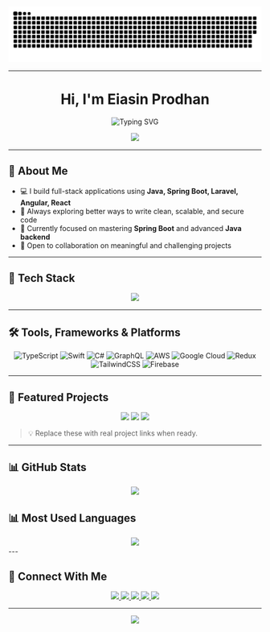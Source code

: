 <!-- 🐍 GitHub Snake Animation -->
<picture>
  <source media="(prefers-color-scheme: dark)" srcset="https://raw.githubusercontent.com/eiasinprodhan/eiasinprodhan/a6be4a8ed5c0973dce463d2df13c9dd841f0e35e/github-contribution-grid-snake-dark.svg" />
  <source media="(prefers-color-scheme: light)" srcset="https://raw.githubusercontent.com/eiasinprodhan/eiasinprodhan/a6be4a8ed5c0973dce463d2df13c9dd841f0e35e/github-contribution-grid-snake-dark.svg" />
  <img alt="github-snake" src="https://raw.githubusercontent.com/eiasinprodhan/eiasinprodhan/a6be4a8ed5c0973dce463d2df13c9dd841f0e35e/github-contribution-grid-snake-dark.svg" />
</picture>

---

<h1 align="center">Hi, I'm Eiasin Prodhan</h1>

<p align="center">
  <img src="https://readme-typing-svg.herokuapp.com?font=Fira+Code&size=24&pause=1000&color=36454F&center=true&vCenter=true&width=600&lines=Full+Stack+Developer;Java+%7C+Spring+Boot+%7C+Laravel+Lover;Clean+Code+%7C+Scalable+Apps+Enthusiast" alt="Typing SVG" />
</p>

<p align="center">
  <img src="https://komarev.com/ghpvc/?username=eiasinprodhan&label=Profile%20views&color=0e75b6&style=flat" />
</p>

---

## 🧠 About Me

- 💻 I build full-stack applications using **Java, Spring Boot, Laravel, Angular, React**
- 🚀 Always exploring better ways to write clean, scalable, and secure code
- 🌱 Currently focused on mastering **Spring Boot** and advanced **Java backend**
- 🤝 Open to collaboration on meaningful and challenging projects

---

## 🧰 Tech Stack

<p align="center">
  <img src="https://skillicons.dev/icons?i=html,css,bootstrap,js,react,angular,java,spring,php,laravel,nodejs,mysql,postgres,mongodb" />
</p>

---

## 🛠️ Tools, Frameworks & Platforms

<div align="center">

![TypeScript](https://img.shields.io/badge/typescript-%23007ACC.svg?style=for-the-badge&logo=typescript&logoColor=white)
![Swift](https://img.shields.io/badge/swift-F54A2A?style=for-the-badge&logo=swift&logoColor=white)
![C#](https://img.shields.io/badge/c%23-%23239120.svg?style=for-the-badge&logo=csharp&logoColor=white)
![GraphQL](https://img.shields.io/badge/-GraphQL-E10098?style=for-the-badge&logo=graphql&logoColor=white)
![AWS](https://img.shields.io/badge/AWS-%23FF9900.svg?style=for-the-badge&logo=amazon-aws&logoColor=white)
![Google Cloud](https://img.shields.io/badge/GoogleCloud-%234285F4.svg?style=for-the-badge&logo=google-cloud&logoColor=white)
![Redux](https://img.shields.io/badge/redux-%23593d88.svg?style=for-the-badge&logo=redux&logoColor=white)
![TailwindCSS](https://img.shields.io/badge/tailwindcss-%2338B2AC.svg?style=for-the-badge&logo=tailwind-css&logoColor=white)
![Firebase](https://img.shields.io/badge/Firebase-039BE5?style=for-the-badge&logo=Firebase&logoColor=white)

</div>

---

## 🎠 Featured Projects

<p align="center">
  <a href="https://github.com/eiasinprodhan/project-1"><img src="https://img.shields.io/badge/Project%201-Demo-green?style=for-the-badge&logo=github" /></a>
  <a href="https://github.com/eiasinprodhan/project-2"><img src="https://img.shields.io/badge/Project%202-Demo-blue?style=for-the-badge&logo=github" /></a>
  <a href="https://github.com/eiasinprodhan/project-3"><img src="https://img.shields.io/badge/Project%203-Demo-purple?style=for-the-badge&logo=github" /></a>
</p>

> 💡 Replace these with real project links when ready.

---

## 📊 GitHub Stats

<div align="center">
<img src="https://github-readme-stats.vercel.app/api?username=eiasinprodhan&show_icons=true&theme=tokyonight&hide_border=false" height="170" />
</div>

## 📊 Most Used Languages
<div align="center">
<img src="https://github-readme-stats.vercel.app/api/top-langs?username=eiasinprodhan&layout=compact&langs_count=6&theme=tokyonight&hide_border=false" height="170" />
</div>
---

## 🔗 Connect With Me

<p align="center">
  <a href="https://facebook.com/eiasinprodhan" target="_blank">
    <img src="https://img.shields.io/badge/facebook-%232E87FB.svg?style=for-the-badge&logo=facebook&logoColor=white" />
  </a>
  <a href="https://twitter.com/eiasinprodhan" target="_blank">
    <img src="https://img.shields.io/badge/twitter-%2300acee.svg?style=for-the-badge&logo=twitter&logoColor=white" />
  </a>
  <a href="https://instagram.com/eiasinprodhan" target="_blank">
    <img src="https://img.shields.io/badge/instagram-%23E4405F.svg?style=for-the-badge&logo=instagram&logoColor=white" />
  </a>
  <a href="https://linkedin.com/in/eiasinprodhan" target="_blank">
    <img src="https://img.shields.io/badge/linkedin-%231E77B5.svg?style=for-the-badge&logo=linkedin&logoColor=white" />
  </a>
  <a href="https://github.com/eiasinprodhan" target="_blank">
    <img src="https://img.shields.io/badge/github-%2324292e.svg?style=for-the-badge&logo=github&logoColor=white" />
  </a>
</p>

---

<p align="center">
  <a href="https://www.buymeacoffee.com/" target="_blank">
    <img src="https://img.shields.io/badge/Buy%20Me%20a%20Coffee-orange?style=for-the-badge&logo=buymeacoffee&logoColor=white" />
  </a>
</p>
